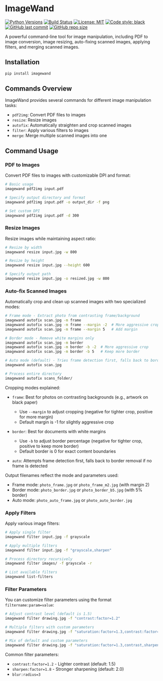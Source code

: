 # ImageWand

[![Python Versions](https://img.shields.io/badge/python-3.8%20%7C%203.9%20%7C%203.10%20%7C%203.11-blue)](https://github.com/twinko-ai/imagewand)
[![Build Status](https://github.com/twinko-ai/imagewand/actions/workflows/ci.yml/badge.svg)](https://github.com/twinko-ai/imagewand/actions)
[![License: MIT](https://img.shields.io/badge/License-MIT-yellow.svg)](https://opensource.org/licenses/MIT)
[![Code style: black](https://img.shields.io/badge/code%20style-black-black.svg)](https://github.com/psf/black)
[![GitHub last commit](https://img.shields.io/github/last-commit/twinko-ai/imagewand.svg)](https://github.com/twinko-ai/imagewand/commits)
[![GitHub repo size](https://img.shields.io/github/repo-size/twinko-ai/imagewand.svg)](https://github.com/twinko-ai/imagewand)

A powerful command-line tool for image manipulation, including PDF to image conversion, image resizing, auto-fixing scanned images, applying filters, and merging scanned images.

## Installation

```bash
pip install imagewand
```

## Commands Overview

ImageWand provides several commands for different image manipulation tasks:

- `pdf2img`: Convert PDF files to images
- `resize`: Resize images
- `autofix`: Automatically straighten and crop scanned images
- `filter`: Apply various filters to images
- `merge`: Merge multiple scanned images into one

## Command Usage

### PDF to Images

Convert PDF files to images with customizable DPI and format:

```bash
# Basic usage
imagewand pdf2img input.pdf

# Specify output directory and format
imagewand pdf2img input.pdf -o output_dir -f png

# Set custom DPI
imagewand pdf2img input.pdf -d 300
```

### Resize Images

Resize images while maintaining aspect ratio:

```bash
# Resize by width
imagewand resize input.jpg -w 800

# Resize by height
imagewand resize input.jpg --height 600

# Specify output path
imagewand resize input.jpg -o resized.jpg -w 800
```

### Auto-fix Scanned Images

Automatically crop and clean up scanned images with two specialized modes:

```bash
# Frame mode - Extract photo from contrasting frame/background
imagewand autofix scan.jpg -m frame
imagewand autofix scan.jpg -m frame --margin -2  # More aggressive crop
imagewand autofix scan.jpg -m frame --margin 5   # Add margin

# Border mode - Remove white margins only
imagewand autofix scan.jpg -m border
imagewand autofix scan.jpg -m border -b -2  # More aggressive crop
imagewand autofix scan.jpg -m border -b 5   # Keep more border

# Auto mode (default) - Tries frame detection first, falls back to border removal
imagewand autofix scan.jpg

# Process entire directory
imagewand autofix scans_folder/
```

Cropping modes explained:
- `frame`: Best for photos on contrasting backgrounds (e.g., artwork on black paper)
  - Use `--margin` to adjust cropping (negative for tighter crop, positive for more margin)
  - Default margin is -1 for slightly aggressive crop
  
- `border`: Best for documents with white margins
  - Use `-b` to adjust border percentage (negative for tighter crop, positive to keep more border)
  - Default border is 0 for exact content boundaries
  
- `auto`: Attempts frame detection first, falls back to border removal if no frame is detected

Output filenames reflect the mode and parameters used:
- Frame mode: `photo_frame.jpg` or `photo_frame_m2.jpg` (with margin 2)
- Border mode: `photo_border.jpg` or `photo_border_b5.jpg` (with 5% border)
- Auto mode: `photo_auto_frame.jpg` or `photo_auto_border.jpg`

### Apply Filters

Apply various image filters:

```bash
# Apply single filter
imagewand filter input.jpg -f grayscale

# Apply multiple filters
imagewand filter input.jpg -f "grayscale,sharpen"

# Process directory recursively
imagewand filter images/ -f grayscale -r

# List available filters
imagewand list-filters
```

### Filter Parameters

You can customize filter parameters using the format `filtername:param=value`:

```bash
# Adjust contrast level (default is 1.5)
imagewand filter drawing.jpg -f "contrast:factor=1.2"

# Multiple filters with custom parameters
imagewand filter drawing.jpg -f "saturation:factor=1.3,contrast:factor=1.2,sharpen:factor=1.8"

# Mix of default and custom parameters
imagewand filter drawing.jpg -f "saturation:factor=1.3,contrast,sharpen:factor=2.0"
```

Common filter parameters:
- `contrast:factor=1.2` - Lighter contrast (default: 1.5)
- `sharpen:factor=1.8` - Stronger sharpening (default: 2.0)
- `blur:radius=3`